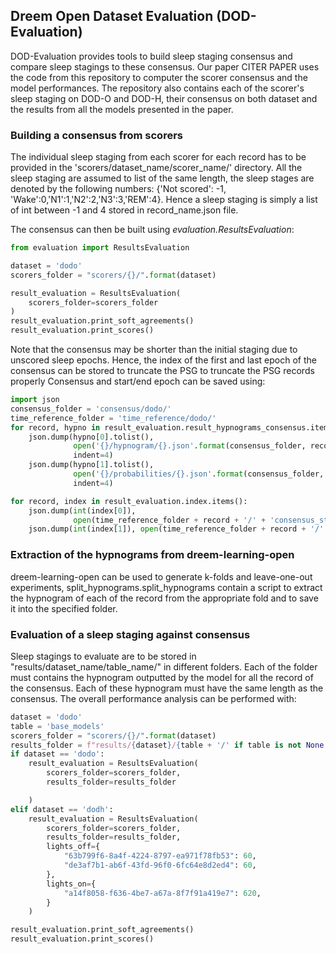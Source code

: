## Dreem Open Dataset Evaluation (DOD-Evaluation)

DOD-Evaluation provides tools to build sleep staging consensus and compare sleep stagings to these consensus. 
Our paper CITER PAPER uses the code from this repository to computer the scorer consensus and the model performances.
The repository also contains each of the scorer's sleep staging on DOD-O and DOD-H, their consensus on both dataset and the results from all the models presented in the paper.

### Building a consensus from scorers
The individual sleep staging from each scorer for each record has to be provided in the 'scorers/dataset_name/scorer_name/' directory.
All the sleep staging are assumed to list of the same length, the sleep stages are denoted by the following numbers: 
{'Not scored': -1, 'Wake':0,'N1':1,'N2':2,'N3':3,'REM':4}.
Hence a sleep staging is simply a list of int between -1 and 4 stored in record_name.json file.

The consensus can then be built using *evaluation.ResultsEvaluation*:
```python
from evaluation import ResultsEvaluation

dataset = 'dodo'
scorers_folder = "scorers/{}/".format(dataset)

result_evaluation = ResultsEvaluation(
    scorers_folder=scorers_folder
)
result_evaluation.print_soft_agreements()
result_evaluation.print_scores()

```
Note that the consensus may be shorter than the initial staging due to unscored sleep epochs. 
Hence, the index of the first and last epoch of the consensus can be stored to truncate the PSG to truncate the PSG records properly
Consensus and start/end epoch can be saved using:
```python
import json
consensus_folder = 'consensus/dodo/'
time_reference_folder = 'time_reference/dodo/'
for record, hypno in result_evaluation.result_hypnograms_consensus.items():
    json.dump(hypno[0].tolist(),
              open('{}/hypnogram/{}.json'.format(consensus_folder, record), 'w'),
              indent=4)
    json.dump(hypno[1].tolist(),
              open('{}/probabilities/{}.json'.format(consensus_folder, record), 'w'),
              indent=4)

for record, index in result_evaluation.index.items():
    json.dump(int(index[0]),
              open(time_reference_folder + record + '/' + 'consensus_start', 'w'))
    json.dump(int(index[1]), open(time_reference_folder + record + '/' + 'consensus_end', 'w'))

```

### Extraction of the hypnograms from dreem-learning-open
dreem-learning-open can be used to generate k-folds and leave-one-out experiments, split_hypnograms.split_hypnograms contain a script to 
extract the hypnogram of each of the record from the appropriate fold and to save it into the specified folder.

### Evaluation of a sleep staging against consensus
Sleep stagings to evaluate are to be stored in "results/dataset_name/table_name/" in different folders. 
Each of the folder must contains the hypnogram outputted by the model for all the record of the consensus. 
Each of these hypnogram must have the same length as the consensus. The overall performance analysis can be performed with:

```python
dataset = 'dodo'
table = 'base_models'
scorers_folder = "scorers/{}/".format(dataset)
results_folder = f"results/{dataset}/{table + '/' if table is not None else ''}"
if dataset == 'dodo':
    result_evaluation = ResultsEvaluation(
        scorers_folder=scorers_folder,
        results_folder=results_folder

    )
elif dataset == 'dodh':
    result_evaluation = ResultsEvaluation(
        scorers_folder=scorers_folder,
        results_folder=results_folder,
        lights_off={
            "63b799f6-8a4f-4224-8797-ea971f78fb53": 60,
            "de3af7b1-ab6f-43fd-96f0-6fc64e8d2ed4": 60,
        },
        lights_on={
            "a14f8058-f636-4be7-a67a-8f7f91a419e7": 620,
        }
    )

result_evaluation.print_soft_agreements()
result_evaluation.print_scores()
```
